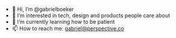 - 👋 Hi, I’m @gabrielboeker
- 👀 I’m interested in tech, design and products people care about
- 🌱 I’m currently learning how to be patient
- 📫 How to reach me: gabriel@perspective.co

<!---
gabrielboeker/gabrielboeker is a ✨ special ✨ repository because its `README.md` (this file) appears on your GitHub profile.
You can click the Preview link to take a look at your changes.
--->
